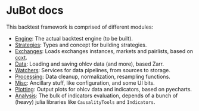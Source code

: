 # JuBot docs


This backtest framework is comprised of different modules:

- [Engine](./engine/engine.md): The actual backtest engine (to be built).
- [Strategies](./strategy.md): Types and concept for building strategies.
- [Exchanges](./exchanges.md): Loads exchanges instances, markets and pairlists, based on [ccxt](https://docs.ccxt.com/en/latest/manual.html).
- [Data](./data.md): Loading and saving ohlcv data (and more), based Zarr.
- [Watchers](./watchers/watchers.md): Services for data pipelines, from sources to storage.
- [Processing](./processing.md): Data cleanup, normalization, resampling functions.
- [Misc](./misc.md): Ancillary stuff, like configuration, and some UI bits.
- [Plotting](./plotting.md): Output plots for ohlcv data and indicators, based on pyecharts.
- [Analysis](./analysis.md): The bulk of indicators evaluation, depends of a bunch of (heavy) julia libraries like `CausalityTools` and `Indicators`.

